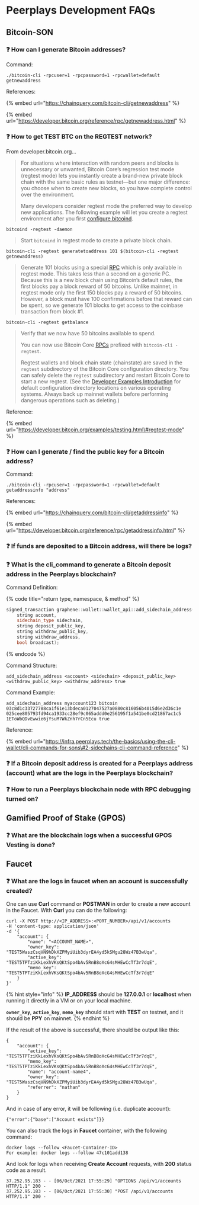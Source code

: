 # Peerplays Development FAQs

## Bitcoin-SON

### ❓ How can I generate Bitcoin addresses?

Command:

```text
./bitcoin-cli -rpcuser=1 -rpcpassword=1 -rpcwallet=default getnewaddress
```

References:

{% embed url="https://chainquery.com/bitcoin-cli/getnewaddress" %}

{% embed url="https://developer.bitcoin.org/reference/rpc/getnewaddress.html" %}

### ❓ How to get TEST BTC on the REGTEST network?

From developer.bitcoin.org...

> For situations where interaction with random peers and blocks is unnecessary or unwanted, Bitcoin Core’s regression test mode \(regtest mode\) lets you instantly create a brand-new private block chain with the same basic rules as testnet—but one major difference: you choose when to create new blocks, so you have complete control over the environment.
>
> Many developers consider regtest mode the preferred way to develop new applications. The following example will let you create a regtest environment after you first [configure bitcoind](https://developer.bitcoin.org/examples/index.html).

```text
bitcoind -regtest -daemon
```

> Start `bitcoind` in regtest mode to create a private block chain.

```text
bitcoin-cli -regtest generatetoaddress 101 $(bitcoin-cli -regtest getnewaddress)
```

> Generate 101 blocks using a special [RPC](https://developer.bitcoin.org/reference/rpc/index.html) which is only available in regtest mode. This takes less than a second on a generic PC. Because this is a new block chain using Bitcoin’s default rules, the first blocks pay a block reward of 50 bitcoins. Unlike mainnet, in regtest mode only the first 150 blocks pay a reward of 50 bitcoins. However, a block must have 100 confirmations before that reward can be spent, so we generate 101 blocks to get access to the coinbase transaction from block \#1.

```text
bitcoin-cli -regtest getbalance
```

> Verify that we now have 50 bitcoins available to spend.
>
> You can now use Bitcoin Core [RPCs](https://developer.bitcoin.org/reference/rpc/index.html) prefixed with `bitcoin-cli -regtest`.
>
> Regtest wallets and block chain state \(chainstate\) are saved in the `regtest` subdirectory of the Bitcoin Core configuration directory. You can safely delete the `regtest` subdirectory and restart Bitcoin Core to start a new regtest. \(See the [Developer Examples Introduction](https://developer.bitcoin.org/examples/index.html) for default configuration directory locations on various operating systems. Always back up mainnet wallets before performing dangerous operations such as deleting.\)

Reference:

{% embed url="https://developer.bitcoin.org/examples/testing.html\#regtest-mode" %}

### ❓ How can I generate / find the public key for a Bitcoin address?

Command:

```text
./bitcoin-cli -rpcuser=1 -rpcpassword=1 -rpcwallet=default getaddressinfo "address"
```

References:

{% embed url="https://chainquery.com/bitcoin-cli/getaddressinfo" %}

{% embed url="https://developer.bitcoin.org/reference/rpc/getaddressinfo.html" %}

### ❓ If funds are deposited to a Bitcoin address, will there be logs?



### ❓ What is the cli\_command to generate a Bitcoin deposit address in the Peerplays blockchain?

Command Definition:

{% code title="return type, namespace, & method" %}
```cpp
signed_transaction graphene::wallet::wallet_api::add_sidechain_address(
    string account,
    sidechain_type sidechain,
    string deposit_public_key,
    string withdraw_public_key,
    string withdraw_address,
    bool broadcast);
```
{% endcode %}

Command Structure:

```text
add_sidechain_address <account> <sidechain> <deposit_public_key> <withdraw_public_key> <withdraw_address> true
```

Command Example:

```text
add_sidechain_address myaccount123 bitcoin 03c8d1c33727788ca1f61e13bdeca0127047527a0880c816056b4015d6e2d36c1e 025cee805793fd94ca1933cc28ef9c065addd0e256195f1a541be0cd21867ac1c5 1EToWbQDvEwwie6jYsuM7WkZnh7rCn5Ecu true
```

Reference:

{% embed url="https://infra.peerplays.tech/the-basics/using-the-cli-wallet/cli-commands-for-sons\#2-sidechains-cli-command-reference" %}

### ❓ If a Bitcoin deposit address is created for a Peerplays address \(account\) what are the logs in the Peerplays blockchain?



### ❓ How to run a Peerplays blockchain node with RPC debugging turned on?



## Gamified Proof of Stake \(GPOS\)

### ❓ What are the blockchain logs when a successful GPOS Vesting is done?



## Faucet

### ❓ What are the logs in faucet when an account is successfully created?

One can use **Curl** command or **POSTMAN** in order to create a new account in the Faucet. With **Curl** you can do the following:

```text
curl -X POST http://<IP_ADDRESS>:<PORT_NUMBER>/api/v1/accounts 
-H 'content-type: application/json' 
-d '{
	"account": {
		"name": "<ACCOUNT_NAME>",
		"owner_key": "TEST5WaszCsqVN9hDkXZPMyiUib3dyrEA4yd5kSMgu28Wz47B3wUqa",
		"active_key": "TEST5TPTziKkLexhVKsQKtSpo4bAv5RnB8oXcG4sMHEwCcTf3r7dqE",
		"memo_key": "TEST5TPTziKkLexhVKsQKtSpo4bAv5RnB8oXcG4sMHEwCcTf3r7dqE"
	}
}'
```

{% hint style="info" %}
**IP\_ADDRESS** should be **127.0.0.1** or **localhost** when running it directly in a VM or on your local machine.

**`owner_key`**, **`active_key`**, **`memo_key`** should start with **TEST** on testnet, and it should be **PPY** on mainnet.
{% endhint %}

If the result of the above is successful, there should be output like this:

```text
{
	"account": {
		"active_key": "TEST5TPTziKkLexhVKsQKtSpo4bAv5RnB8oXcG4sMHEwCcTf3r7dqE",
		"memo_key": "TEST5TPTziKkLexhVKsQKtSpo4bAv5RnB8oXcG4sMHEwCcTf3r7dqE",
		"name": "account-name4",
		"owner_key": "TEST5WaszCsqVN9hDkXZPMyiUib3dyrEA4yd5kSMgu28Wz47B3wUqa",
		"referrer": "nathan"
	}
}
```

And in case of any error, it will be following \(i.e. duplicate account\):

```text
{"error":{"base":["Account exists"]}}
```

You can also track the logs in **Faucet** container, with the following command:

```text
docker logs --follow <Faucet-Container-ID>
For example: docker logs --follow 47c101add138
```

And look for logs when receiving **Create Account** requests, with **200** status code as a result.

```text
37.252.95.183 - - [06/Oct/2021 17:55:29] "OPTIONS /api/v1/accounts HTTP/1.1" 200 -
37.252.95.183 - - [06/Oct/2021 17:55:30] "POST /api/v1/accounts HTTP/1.1" 200 -
```


